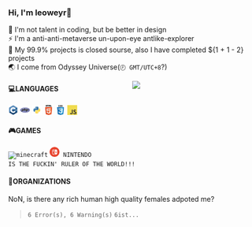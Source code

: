 ### Hi, I'm leoweyr:wave:

🌱 I'm not talent in coding, but be better in design  
⚡ I'm a anti-anti-metaverse un-upon-eye antlike-explorer  
💬 My 99.9% projects is closed sourse, also I have completed ${1 + 1 - 2}  projects  
:earth_asia: I come from Odyssey Universe(`🕗 GMT/UTC+8`?)  

<img width="50%" align="right" src="https://github-readme-stats.vercel.app/api?username=leoweyr&show_icons=true&icon_color=0078e7&title_color=0078e7">
<!--[![Top Languages](https://github-readme-stats.vercel.app/api/top-langs/?username=leoweyr&layout=compact)]()-->

#### :computer:LANGUAGES

<!-- languages:start -->
<!-- prettier-ignore-start -->
<!-- markdownlint-disable -->
<code><img height="20" src="https://raw.githubusercontent.com/github/explore/80688e429a7d4ef2fca1e82350fe8e3517d3494d/topics/cpp/cpp.png" alt="cpp" /></code>
<code><img height="20" src="https://raw.githubusercontent.com/github/explore/80688e429a7d4ef2fca1e82350fe8e3517d3494d/topics/php/php.png" alt="php" /></code>
<code><img height="20" src="https://raw.githubusercontent.com/github/explore/80688e429a7d4ef2fca1e82350fe8e3517d3494d/topics/python/python.png" alt="python" /></code>
<code><img height="20" src="https://raw.githubusercontent.com/github/explore/80688e429a7d4ef2fca1e82350fe8e3517d3494d/topics/html/html.png" alt="html" /></code>
<code><img height="20" src="https://raw.githubusercontent.com/github/explore/80688e429a7d4ef2fca1e82350fe8e3517d3494d/topics/css/css.png" alt="css" /></code>
<code><img height="20" src="https://raw.githubusercontent.com/github/explore/80688e429a7d4ef2fca1e82350fe8e3517d3494d/topics/javascript/javascript.png" alt="javascript" /></code>
<!-- markdownlint-restore -->
<!-- prettier-ignore-end -->
<!-- languages:end -->

#### :video_game:GAMES

<!-- interested:start -->
<!-- prettier-ignore-start -->
<!-- markdownlint-disable -->
<code><img height="20" src="assets/img/minecraft.net.ico" alt="minecraft" /></code>
<code><img height="20" src="assets/img/nintendo_switch.png" alt="nintendo_switch" />&nbsp;NINTENDO IS THE FUCKIN' RULER OF THE WORLD!!!</code>
<!-- markdownlint-restore -->
<!-- prettier-ignore-end -->
<!-- interested:end -->

#### :memo:ORGANIZATIONS

<!-- organization:start -->
<!-- prettier-ignore-start -->
<!-- markdownlint-disable -->
NoN, is there any rich human high quality females adpoted me? 
<!-- markdownlint-restore -->
<!-- prettier-ignore-end -->
<!-- orgainization:end -->

> `6 Error(s), 6 Warning(s)`
> `6ist...`

